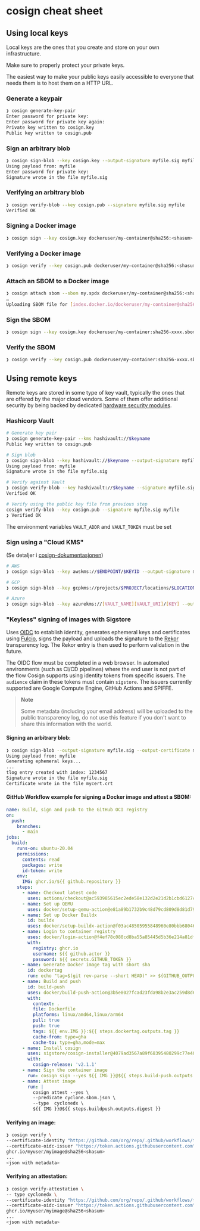 # cosign cheat sheet

## Using local keys

Local keys are the ones that you create and store on your own infrastructure. 

Make sure to properly protect your private keys.

The easiest way to make your public keys easily accessible to everyone that needs them is to host them on a HTTP URL. 

### Generate a keypair
```bash
❯ cosign generate-key-pair
Enter password for private key:
Enter password for private key again:
Private key written to cosign.key
Public key written to cosign.pub
```

### Sign an arbitrary blob
```bash
❯ cosign sign-blob --key cosign.key --output-signature myfile.sig myfile
Using payload from: myfile
Enter password for private key:
Signature wrote in the file myfile.sig
```

### Verifying an arbitrary blob
```bash
❯ cosign verify-blob --key cosign.pub --signature myfile.sig myfile
Verified OK
```

### Signing a Docker image
```bash
❯ cosign sign --key cosign.key dockeruser/my-container@sha256:<shasum>
```

### Verifying a Docker image
```bash
❯ cosign verify --key cosign.pub dockeruser/my-container@sha256:<shasum>
```

### Attach an SBOM to a Docker image
```bash
❯ cosign attach sbom --sbom my.spdx dockeruser/my-container@sha256:<shasum>
…
Uploading SBOM file for [index.docker.io/dockeruser/my-container@sha256:xxxx] to [index.docker.io/dockeruser/my-container:sha256-xxxx.sbom] with mediaType [text/spdx].
```

### Sign the SBOM
```bash
❯ cosign sign --key cosign.key dockeruser/my-container:sha256-xxxx.sbom
```

### Verify the SBOM
```bash
❯ cosign verify --key cosign.pub dockeruser/my-container:sha256-xxxx.sbom
```

## Using remote keys

Remote keys are stored in some type of key vault, typically the ones that are offered by the major cloud vendors. Some of them offer additional security by being backed by dedicated [hardware security modules](https://en.wikipedia.org/wiki/Hardware_security_module).

### Hashicorp Vault

```bash
# Generate key pair
❯ cosign generate-key-pair --kms hashivault://$keyname
Public key written to cosign.pub

# Sign blob
❯ cosign sign-blob --key hashivault://$keyname --output-signature myfile.sig myfile
Using payload from: myfile
Signature wrote in the file myfile.sig

# Verify against Vault
❯ cosign verify-blob --key hashivault://$keyname --signature myfile.sig myfile
Verified OK

# Verify using the public key file from previous step
cosign verify-blob --key cosign.pub --signature myfile.sig myfile
❯ Verified OK
```

The environment variables `VAULT_ADDR` and `VAULT_TOKEN` must be set

### Sign using a "Cloud KMS"

(Se detaljer i [cosign-dokumentasjonen](https://docs.sigstore.dev/cosign/kms_support/))

```bash
# AWS
❯ cosign sign-blob --key awskms://$ENDPOINT/$KEYID --output-signature myfile.sig myfile

# GCP
❯ cosign sign-blob --key gcpkms://projects/$PROJECT/locations/$LOCATION/keyRings/$KEYRING/cryptoKeys/$KEY/versions/$KEY_VERSION --output-signature myfile.sig myfile

# Azure
❯ cosign sign-blob --key azurekms://[VAULT_NAME][VAULT_URI]/[KEY] --output-signature myfile.sig myfile
```

### "Keyless" signing of images with Sigstore

Uses [OIDC](https://openid.net/connect/) to establish identity, generates ephemeral keys and certificates using [Fulcio](https://github.com/sigstore/fulcio), signs the payload and uploads the signature to the [Rekor](https://github.com/sigstore/rekor) transparency log. The Rekor entry is then used to perform validation in the future.  

The OIDC flow must be completed in a web browser. In automated environments (such as CI/CD pipelines) where the end user is not part of the flow Cosign supports using identity tokens from specific issuers. The `audience` claim in these tokens must contain `sigstore`. The issuers currently supported are Google Compute Engine, GitHub Actions and SPIFFE. 

> **Note**
> 
> Some metadata (including your email address) will be uploaded to the public transparency log, do not use this feature if you don't want to share this information with the world. 

#### Signing an arbitrary blob:

```bash
❯ cosign sign-blob --output-signature myfile.sig --output-certificate mycert.crt myfile
Using payload from: myfile
Generating ephemeral keys...
...
tlog entry created with index: 1234567
Signature wrote in the file myfile.sig
Certificate wrote in the file mycert.crt
```


#### GitHub Workflow example for signing a Docker image and attest a SBOM:

```yaml
name: Build, sign and push to the GitHub OCI registry
on:
  push:
    branches:
      - main
jobs:
  build:
    runs-on: ubuntu-20.04
    permissions:
      contents: read
      packages: write
      id-token: write
    env:
      IMG: ghcr.io/${{ github.repository }}
    steps:
      - name: Checkout latest code
        uses: actions/checkout@ac593985615ec2ede58e132d2e21d2b1cbd6127c
      - name: Set up QEMU
        uses: docker/setup-qemu-action@e81a89b1732b9c48d79cd809d8d81d79c4647a18
      - name: Set up Docker Buildx
        id: buildx
        uses: docker/setup-buildx-action@f03ac48505955848960e80bbb68046aa35c7b9e7
      - name: Login to container registry
        uses: docker/login-action@f4ef78c080cd8ba55a85445d5b36e214a81df20a
        with:
          registry: ghcr.io
          username: ${{ github.actor }}
          password: ${{ secrets.GITHUB_TOKEN }}
      - name: Generate Docker image tag with short sha
        id: dockertag
        run: echo "tag=$(git rev-parse --short HEAD)" >> ${GITHUB_OUTPUT}
      - name: Build and push
        id: build-push
        uses: docker/build-push-action@3b5e8027fcad23fda98b2e3ac259d8d67585f671
        with:
          context: .
          file: Dockerfile
          platforms: linux/amd64,linux/arm64
          pull: true
          push: true
          tags: ${{ env.IMG }}:${{ steps.dockertag.outputs.tag }}
          cache-from: type=gha
          cache-to: type=gha,mode=max
      - name: Install cosign
        uses: sigstore/cosign-installer@4079ad3567a89f68395480299c77e40170430341
        with:
          cosign-release: 'v2.1.1'
      - name: Sign the container image
        run: cosign sign --yes ${{ IMG }}@${{ steps.build-push.outputs.digest }}
      - name: Attest image
        run: | 
          cosign attest --yes \
          --predicate cyclone.sbom.json \
          --type  cyclonedx \
          ${{ IMG }}@${{ steps.buildpush.outputs.digest }}
```

#### Verifying an image:
```bash
❯ cosign verify \
--certificate-identity "https://github.com/org/repo/.github/workflows/filename.yaml@refs/heads/main" \
--certificate-oidc-issuer "https://token.actions.githubusercontent.com"
ghcr.io/myuser/myimage@sha256<shasum>
...
<json with metadata>
```

#### Verifying an attestation:
```bash
❯ cosign verify-attestation \
-- type cyclonedx \
--certificate-identity "https://github.com/org/repo/.github/workflows/filename.yaml@refs/heads/main" \
--certificate-oidc-issuer "https://token.actions.githubusercontent.com"
ghcr.io/myuser/myimage@sha256<shasum>
...
<json with metadata>
```